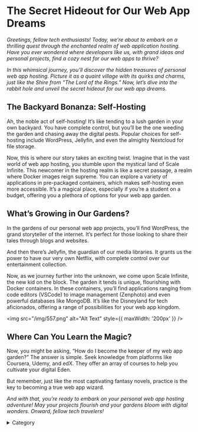 
# The Secret Hideout for Our Web App Dreams

*Greetings, fellow tech enthusiasts! Today, we’re about to embark on a thrilling quest through the enchanted realm of web application hosting. Have you ever wondered where developers like us, with grand ideas and personal projects, find a cozy nest for our web apps to thrive?*

*In this whimsical journey, you’ll discover the hidden treasures of personal web app hosting. Picture it as a quaint village with its quirks and charms, just like the Shire from “The Lord of the Rings.” Now, let’s dive into the rabbit hole and unveil the secret hideout for our web app dreams.*

## The Backyard Bonanza: Self-Hosting

Ah, the noble act of self-hosting! It’s like tending to a lush garden in your own backyard. You have complete control, but you’ll be the one weeding the garden and chasing away the digital pests. Popular choices for self-hosting include WordPress, Jellyfin, and even the almighty Nextcloud for file storage.

Now, this is where our story takes an exciting twist. Imagine that in the vast world of web app hosting, you stumble upon the mystical land of Scale Infinite. This newcomer in the hosting realm is like a secret passage, a realm where Docker images reign supreme. You can explore a variety of applications in pre-packaged containers, which makes self-hosting even more accessible. It’s a magical place, especially if you’re a student on a budget, offering you a plethora of options for your web app garden.

## What’s Growing in Our Gardens?

In the gardens of our personal web app projects, you’ll find WordPress, the grand storyteller of the internet. It’s perfect for those looking to share their tales through blogs and websites.

And then there’s Jellyfin, the guardian of our media libraries. It grants us the power to have our very own Netflix, with complete control over our entertainment collection.

Now, as we journey further into the unknown, we come upon Scale Infinite, the new kid on the block. The garden it tends is unique, flourishing with Docker containers. In these containers, you’ll find applications ranging from code editors (VSCode) to image management (Zenphoto) and even powerful databases like MongoDB. It’s like the Disneyland for tech aficionados, offering a range of possibilities for your web app kingdom.

<img src="/img/557.png" alt="Alt Text" style={{ maxWidth: '200px' }} />

## Where Can You Learn the Magic?

Now, you might be asking, “How do I become the keeper of my web app garden?” The answer is simple. Seek knowledge from platforms like Coursera, Udemy, and edX. They offer an array of courses to help you cultivate your digital Eden.

But remember, just like the most captivating fantasy novels, practice is the key to becoming a true web app wizard.

*And with that, you’re ready to embark on your personal web app hosting adventure! May your projects flourish and your gardens bloom with digital wonders. Onward, fellow tech travelers!*


<details>

<summary>Category</summary>

Kubernetes, cloud computing, DevOps, cloud services, hosting platform, container orchestration, cloud infrastructure, cloud deployment, cloud management, cloud technology, cloud solutions&#x20;

</details>
